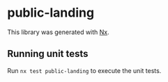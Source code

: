 # public-landing

This library was generated with [Nx](https://nx.dev).

## Running unit tests

Run `nx test public-landing` to execute the unit tests.
